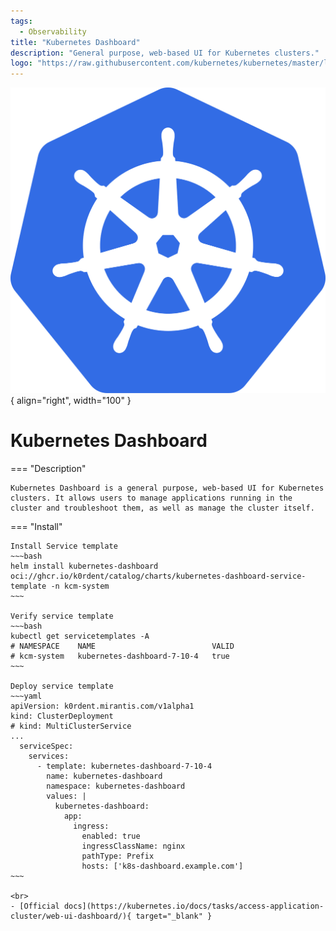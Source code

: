```yaml
---
tags:
  - Observability
title: "Kubernetes Dashboard"
description: "General purpose, web-based UI for Kubernetes clusters."
logo: "https://raw.githubusercontent.com/kubernetes/kubernetes/master/logo/logo.svg"
---
```

![logo](https://raw.githubusercontent.com/kubernetes/kubernetes/master/logo/logo.svg){ align="right", width="100" }
# Kubernetes Dashboard

=== "Description"

    Kubernetes Dashboard is a general purpose, web-based UI for Kubernetes clusters. It allows users to manage applications running in the cluster and troubleshoot them, as well as manage the cluster itself.

=== "Install"

    Install Service template
    ~~~bash
    helm install kubernetes-dashboard oci://ghcr.io/k0rdent/catalog/charts/kubernetes-dashboard-service-template -n kcm-system
    ~~~

    Verify service template
    ~~~bash
    kubectl get servicetemplates -A
    # NAMESPACE    NAME                          VALID
    # kcm-system   kubernetes-dashboard-7-10-4   true
    ~~~

    Deploy service template
    ~~~yaml
    apiVersion: k0rdent.mirantis.com/v1alpha1
    kind: ClusterDeployment
    # kind: MultiClusterService
    ...
      serviceSpec:
        services:
          - template: kubernetes-dashboard-7-10-4
            name: kubernetes-dashboard
            namespace: kubernetes-dashboard
            values: |
              kubernetes-dashboard:
                app:
                  ingress:
                    enabled: true
                    ingressClassName: nginx
                    pathType: Prefix
                    hosts: ['k8s-dashboard.example.com']
    ~~~

    <br>
    - [Official docs](https://kubernetes.io/docs/tasks/access-application-cluster/web-ui-dashboard/){ target="_blank" }
